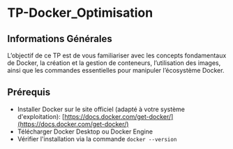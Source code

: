 # TP-Docker_Optimisation

## Informations Générales

L’objectif de ce TP est de vous familiariser avec les concepts fondamentaux de Docker, la création et la gestion de conteneurs, l’utilisation des images, ainsi que les commandes essentielles pour manipuler l’écosystème Docker.

## Prérequis

- Installer Docker sur le site officiel (adapté à votre système d'exploitation): [https://docs.docker.com/get-docker/](https://docs.docker.com/get-docker/)
- Télécharger Docker Desktop ou Docker Engine
- Vérifier l'installation via la commande `docker --version`
